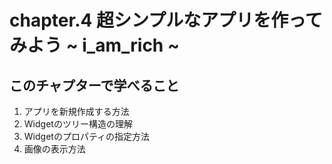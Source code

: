 # chapter.4 超シンプルなアプリを作ってみよう ~ i_am_rich ~

## このチャプターで学べること
1. アプリを新規作成する方法
2. Widgetのツリー構造の理解
3. Widgetのプロパティの指定方法
4. 画像の表示方法